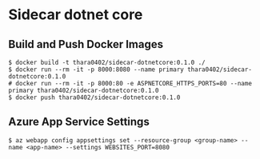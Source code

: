 # Sidecar dotnet core

## Build and Push Docker Images
```shell-session
$ docker build -t thara0402/sidecar-dotnetcore:0.1.0 ./
$ docker run --rm -it -p 8000:8080 --name primary thara0402/sidecar-dotnetcore:0.1.0
# docker run --rm -it -p 8000:80 -e ASPNETCORE_HTTPS_PORTS=80 --name primary thara0402/sidecar-dotnetcore:0.1.0
$ docker push thara0402/sidecar-dotnetcore:0.1.0
```

## Azure App Service Settings
```shell-session
$ az webapp config appsettings set --resource-group <group-name> --name <app-name> --settings WEBSITES_PORT=8080
```

